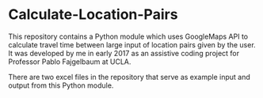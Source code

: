# Calculate-Location-Pairs

This repository contains a Python module which uses GoogleMaps API to calculate travel time between large input of location pairs given by the user. It was developed by me in early 2017 as an assistive coding project for Professor Pablo Fajgelbaum at UCLA.

There are two excel files in the repository that serve as example input and output from this Python module. 
